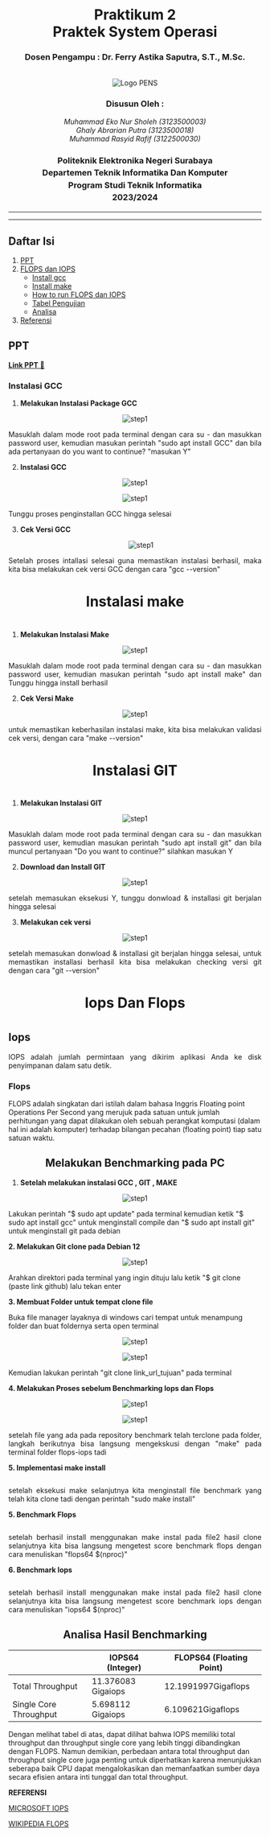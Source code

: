 <div align="center">
  <h1 class="text-align: center;font-weight: bold">Praktikum 2<br>Praktek System Operasi</h1>
  <h3 class="text-align: center;">Dosen Pengampu : Dr. Ferry Astika Saputra, S.T., M.Sc.</h3>
</div>
<br />
<div align="center">
  <img src="https://upload.wikimedia.org/wikipedia/id/4/44/Logo_PENS.png" alt="Logo PENS">
  <div align="center">
  <h3 style="text-align: center;">Disusun Oleh :</h3>
  <p style="text-align: center;">
    <em>Muhammad Eko Nur Sholeh (3123500003)</em><br>
    <em>Ghaly Abrarian Putra (3123500018)</em><br>
    <em>Muhammad Rasyid Rafif (3122500030)</em>
  </p>
</div>

<h3 style="text-align: center;line-height: 1.5">Politeknik Elektronika Negeri Surabaya<br>Departemen Teknik Informatika Dan Komputer<br>Program Studi Teknik Informatika<br>2023/2024</h3>
  <hr><hr>
</div>

## Daftar Isi

1. [PPT](#ppt)
2. [FLOPS dan IOPS](#iops-dan-flops)<br>
   - [Install gcc](#instalasi-gcc)<br>
   - [Install make](#instalasi-make)<br>
   - [How to run FLOPS dan IOPS](#how-to-run-flops-dan-iops)<br>
   - [Tabel Pengujian](#tabel-pengujian)<br>
   - [Analisa](#analisa)
3. [Referensi](#referensi)

## PPT

**[Link PPT 🔗]([https://www.canva.com/design/DAF_WiIYVxg/RGJFWfZrDohJ6Ga9WcEA3g/edit](https://www.canva.com/design/DAF_XW_UZwk/Nu7KdnHiqvdVecegtiWBUQ/edit?utm_content=DAF_XW_UZwk&utm_campaign=designshare&utm_medium=link2&utm_source=sharebutton))**
            


### Instalasi GCC

1. **<p align="justify">Melakukan Instalasi Package GCC<p>**

 <p align="center">
     <img src="assets/gcc/gcc-1.png" alt="step1">
   </p>

<p align="justify">Masuklah dalam mode root pada terminal dengan cara su - dan masukkan password user, kemudian masukan perintah "sudo apt install GCC" dan bila ada pertanyaan do you want to continue? "masukan Y" </p>

2. **<p align="justify">Instalasi GCC<p>**

 <p align="center">
     <img src="assets/gcc/gcc-2.png" alt="step1">
   </p>
   <p align="center">
     <img src="assets/gcc/gcc-3.png" alt="step1">
   </p>

<p align="Justify">Tunggu proses penginstallan GCC hingga selesai</p>


3. **<p align="justify">Cek Versi GCC<p>**

 
   <p align="center">
     <img src="assets/gcc/gcc-4.png" alt="step1">
   </p>

<p align="justify">Setelah proses intallasi selesai guna memastikan instalasi berhasil, maka kita bisa melakukan cek versi GCC dengan cara "gcc --version"</p>

### <h1 align="center">Instalasi make<h1>

1. **<p align="justify">Melakukan Instalasi Make**<p>
 <p align="center">
     <img src="assets/make/mk-1.png" alt="step1">
   </p>

<p align="justify">Masuklah dalam mode root pada terminal dengan cara su - dan masukkan password user, kemudian masukan perintah "sudo apt install make" dan Tunggu hingga install berhasil</p>

2. **<p align="justify">Cek Versi Make</p>**
 <p align="center">
     <img src="assets/make/mk-2.png" alt="step1">
   </p>

<p align="justify">untuk memastikan keberhasilan instalasi make, kita bisa melakukan validasi cek versi, dengan cara "make --version"</p>


### <h1 align="center">Instalasi GIT<h1>

1. **<p align="justify">Melakukan Instalasi GIT**<p>
 <p align="center">
     <img src="assets/git/git-1.png" alt="step1">
   </p>

<p align="justify">Masuklah dalam mode root pada terminal dengan cara su - dan masukkan password user, kemudian masukan perintah "sudo apt install git" dan bila muncul pertanyaan "Do you want to continue?" silahkan masukan Y</p>

2. **<p align="justify">Download dan Install GIT**<p>
 <p align="center">
     <img src="assets/git/git-2.png" alt="step1">
   </p>

<p align="justify">setelah memasukan eksekusi Y, tunggu donwload & installasi git berjalan hingga selesai</p>

3. **<p align="justify">Melakukan cek versi**<p>
 <p align="center">
     <img src="assets/git/git-3.png" alt="step1">
   </p>

<p align="justify">setelah memasukan  donwload & installasi git berjalan hingga selesai, untuk memastikan installasi berhasil kita bisa melakukan checking versi git dengan cara "git --version"</p></p>
            
## <h1 align="center">Iops Dan Flops<h1>

<h2>Iops</h2>
<p align="justify">IOPS adalah jumlah permintaan yang dikirim aplikasi Anda ke disk penyimpanan dalam satu detik.</p>

<h3>Flops</h3>
<p>FLOPS adalah singkatan dari istilah dalam bahasa Inggris Floating point Operations Per Second yang merujuk pada satuan untuk jumlah perhitungan yang dapat dilakukan oleh sebuah perangkat komputasi (dalam hal ini adalah komputer) terhadap bilangan pecahan (floating point) tiap satu satuan waktu.</p>


<h2 align="center">Melakukan Benchmarking pada PC</h2>






1. **<p align="justify">Setelah melakukan instalasi GCC , GIT , MAKE**<p>

 <p align="center">
     <img src="assets/make/gitawl.png" alt="step1">
   </p>


<p>Lakukan perintah "$ sudo apt update" pada terminal kemudian ketik "$ sudo apt install gcc" untuk menginstall compile dan "$ sudo apt install git" untuk menginstall git pada debian</p>


**<p align="justify">2. Melakukan Git clone pada Debian 12**<p>

 <p align="center">
     <img src="assets/git/cl-1.png" alt="step1">
   </p>

<p>Arahkan direktori pada terminal yang ingin dituju lalu ketik "$ git clone (paste link github) lalu tekan enter</p>

**<p align="justify">3. Membuat Folder untuk tempat clone file**<p>

<p>Buka file manager layaknya di windows cari tempat untuk menampung folder dan buat foldernya serta open terminal</p>
 <p align="center">
     <img src="assets/git/cl-2.png" alt="step1">
   </p>



 <p align="center">
     <img src="assets/git/cl-3.png" alt="step1">
   </p>

<p>Kemudian lakukan perintah "git clone link_url_tujuan" pada terminal </p>

**<p align="justify">4. Melakukan Proses sebelum Benchmarking Iops dan Flops**<p>
 <p align="center">
     <img src="assets/git/cl-4.png" alt="step1">
   </p>
    <p align="center">
     <img src="assets/flop/fl1.png" alt="step1">
   </p>
<p align=justify>setelah file yang ada pada repository benchmark telah terclone pada folder, langkah berikutnya bisa langsung mengekskusi dengan "make" pada terminal folder flops-iops tadi</p>


**<p align="justify">5. Implementasi make install**<p>

<img src="assets/flop/fl3.png" alt="">

<p align=justify>setelah eksekusi make selanjutnya kita menginstall file benchmark yang telah kita clone tadi dengan perintah "sudo make install"</p>


**<p align="justify">5. Benchmark  Flops**<p>
<img src="assets/flop/flops.png" alt="">
<p align=justify>setelah berhasil install menggunakan make instal pada file2 hasil clone selanjutnya kita bisa langsung mengetest score benchmark flops dengan cara menuliskan "flops64 $(nproc)"</p>



**<p align="justify">6. Benchmark  Iops**<p>
<img src="assets/flop/iops.png" alt="">
<p align=justify>setelah berhasil install menggunakan make instal pada file2 hasil clone selanjutnya kita bisa langsung mengetest score benchmark iops dengan cara menuliskan "iops64 $(nproc)"</p>



<h2 align="center">Analisa Hasil Benchmarking</h2>

<p justify-content="center">

|                      | IOPS64 (Integer)         | FLOPS64 (Floating Point)    |
|----------------------|------------------------|---------------------------|
| Total Throughput     | 11.376083 Gigaiops     | 12.1991997Gigaflops       |
| Single Core Throughput | 5.698112 Gigaiops   | 6.109621Gigaflops       |
</p>

<p>Dengan melihat tabel di atas, dapat dilihat bahwa IOPS memiliki total throughput dan throughput single core yang lebih tinggi dibandingkan dengan FLOPS. Namun demikian, perbedaan antara total throughput dan throughput single core juga penting untuk diperhatikan karena menunjukkan seberapa baik CPU dapat mengalokasikan dan memanfaatkan sumber daya secara efisien antara inti tunggal dan total throughput.</p>

**REFERENSI** 

[MICROSOFT IOPS](https://learn.microsoft.com/id-id/azure/virtual-machines/premium-storage-performance)

[WIKIPEDIA FLOPS](https://id.wikipedia.org/wiki/FLOPS)
